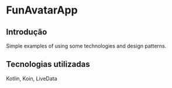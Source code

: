 # FunAvatarApp

## Introdução
Simple examples of using some technologies and design patterns.

## Tecnologias utilizadas

Kotlin, Koin, LiveData
